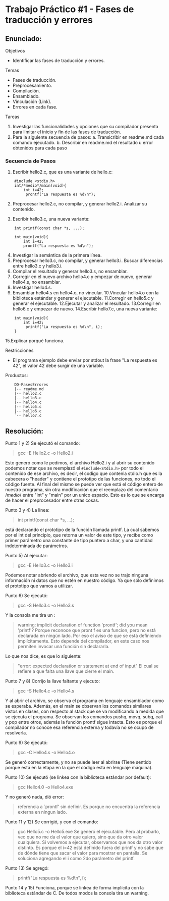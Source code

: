 ﻿ # Trabajo Práctico #1 - Fases de traducción y errores

## Enunciado: 

Objetivos
* Identificar las fases de traducción y errores.

Temas
* Fases de traducción.
* Preprocesamiento.
* Compilación.
* Ensamblado.
* Vinculación (Link).
* Errores en cada fase.

Tareas
1. Investigar las funcionalidades y opciones que su compilador presenta para
limitar el inicio y fin de las fases de traducción.
2. Para la siguiente secuencia de pasos:
	a. Transicribir en readme.md cada comando ejecutado.
	b. Describir en readme.md el resultado u error obtenidos para cada paso

### Secuencia de Pasos

1. Escribir hello2.c, que es una variante de hello.c:
```
	#include <stdio.h>
	int/*medio*/main(void){
		int i=42;
		 prontf("La respuesta es %d\n");
```

2. Preprocesar hello2.c, no compilar, y generar hello2.i. Analizar su
contenido.

3. Escribir hello3.c, una nueva variante:
```
	int printf(const char *s, ...);

	int main(void){
		int i=42;
		prontf("La respuesta es %d\n");
```
4. Investigar la semántica de la primera línea.
5. Preprocesar hello3.c, no compilar, y generar hello3.i. Buscar diferencias
entre hello3.c y hello3.i.
6. Compilar el resultado y generar hello3.s, no ensamblar.
7. Corregir en el nuevo archivo hello4.c y empezar de nuevo, generar
hello4.s, no ensamblar.
8. Investigar hello4.s.
9. Ensamblar hello4.s en hello4.o, no vincular.
10.Vincular hello4.o con la biblioteca estándar y generar el ejecutable.
11.Corregir en hello5.c y generar el ejecutable.
12.Ejecutar y analizar el resultado.
13.Corregir en hello6.c y empezar de nuevo.
14.Escribir hello7.c, una nueva variante:
```
	int main(void){
		int i=42;
		 printf("La respuesta es %d\n", i);
	}
```
15.Explicar porqué funciona.

Restricciones
* El programa ejemplo debe enviar por stdout la frase "La respuesta es 42", el
valor 42 debe surgir de una variable.

Productos:
```
	DD-FasesErrores
	|-- readme.md
	|-- hello2.c
	|-- hello3.c
	|-- hello4.c
	|-- hello5.c
	|-- hello6.c
	`-- hello7.c
```

## Resolución: 

Punto 1 y 2) 
Se ejecutó el comando:

> gcc -E Hello2.c -o Hello2.i 

Esto generó como le pedimos, el archivo Hello2.i y al abrir su contenido podemos notar que se reemplazó el `#include<stdio.h>` por todo el contenido de ese archivo, es decir, el codigo que contenia stdio.h que es la cabecera o "header" y contiene el prototipo de las funciones, no todo el código fuente. Al final del mismo se puede ver que está el código entero de nuestro programa, sin otra modificación que el reemplazo del comentario /*medio*/ entre "int" y "main" por un unico espacio. Esto es lo que se encarga de hacer el preprocesador entre otras cosas. 

Punto 3 y 4)
La linea: 

> int printf(const char *s, ...);

está declarando el prototipo de la función llamada printf. La cual sabemos por el int del principio, que retorna un valor de este tipo, y recibe como primer parámetro una constante de tipo puntero a char, y una cantidad indeterminada de parámetros. 

Punto 5)
Al ejecutar: 
> gcc -E Hello3.c -o Hello3.i 

Podemos notar abriendo el archivo, que esta vez no se trajo ninguna información ni datos que no estén en nuestro código. Ya que sólo definimos el prototipo que vamos a utilizar. 

Punto 6)
Se ejecutó: 
> gcc -S Hello3.c -o Hello3.s

Y la consola me tira un :
> warning: implicit declaration of function 'prontf'; did you mean 'printf'?
Porque reconoce que pront f es una funcion, pero no está declarada en ningún lado. Por eso el aviso de que se está definiendo implícitamente. Esto depende del compilador, en este caso nos permiten invocar una función sin declararla.

Lo que nos dice, es que lo siguiente:
> "error: expected declaration or statement at end of input"
El cual se refiere a que falta una llave que cierre el main. 

Punto 7 y 8)
Corrijo la llave faltante y ejecuto: 
> gcc -S Hello4.c -o Hello4.s

Y al abrir el archivo, se observa el programa en lenguaje ensamblador como se esperaba. 
Además, en el main se observan los comandos similares vistos en clases, con respecto al stack que se va modificando a medida que se ejecuta el programa. Se observan los comandos pushq, movq, subq, call y pop entre otros, además la función prontf sigue intacta. Esto es porque el compilador no conoce esa referencia externa y todavía no se ocupó de resolverla.

Punto 9)
Se ejecutó: 
> gcc -C Hello4.s -o Hello4.o

Se generó correctamente, y no se puede leer al abrirse (Tiene sentido porque está en la etapa en la que el código esta en lenguaje máquina).

Punto 10) 
Se ejecutó (se linkea con la biblioteca estándar por default): 
> gcc Hello4.0 -o Hello4.exe

Y no generó nada, dió error:
> referencia a `prontf' sin definir. 
Es porque no encuentra la referencia externa en ningun lado.


Punto 11 y 12)
Se corrigió, y con el comando: 
> gcc Hello5.c -o Hello5.exe
Se generó el ejecutable. Pero al probarlo, veo que no me da el valor que quiero, sino que da otro valor cualquiera. Si volvemos a ejecutar, observamos que nos da otro valor distinto. Es porque el i=42 está definido fuera del printf y no sabe que de dónde tiene que sacar el valor para mostrar en pantalla. Se soluciona agregando el i como 2do parámetro del printf.

Punto 13) 
Se agregó:
> printf("La respuesta es %d\n", i);

Punto 14 y 15)
Funciona, porque se linkea de forma implícita con la biblioteca estándar de C. De todos modos la consola tira un warning.
